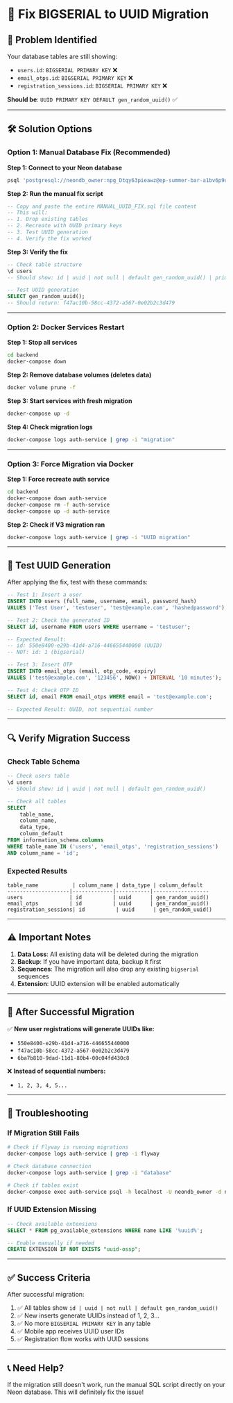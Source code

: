 # 🔧 Fix BIGSERIAL to UUID Migration

## 🚨 **Problem Identified**
Your database tables are still showing:
- `users.id`: `BIGSERIAL PRIMARY KEY` ❌
- `email_otps.id`: `BIGSERIAL PRIMARY KEY` ❌  
- `registration_sessions.id`: `BIGSERIAL PRIMARY KEY` ❌

**Should be**: `UUID PRIMARY KEY DEFAULT gen_random_uuid()` ✅

---

## 🛠️ **Solution Options**

### **Option 1: Manual Database Fix (Recommended)**

**Step 1: Connect to your Neon database**
```bash
psql 'postgresql://neondb_owner:npg_Dtqy63pieawz@ep-summer-bar-a1bv6p9u-pooler.ap-southeast-1.aws.neon.tech/neondb?sslmode=require'
```

**Step 2: Run the manual fix script**
```sql
-- Copy and paste the entire MANUAL_UUID_FIX.sql file content
-- This will:
-- 1. Drop existing tables
-- 2. Recreate with UUID primary keys
-- 3. Test UUID generation
-- 4. Verify the fix worked
```

**Step 3: Verify the fix**
```sql
-- Check table structure
\d users
-- Should show: id | uuid | not null | default gen_random_uuid() | primary key

-- Test UUID generation
SELECT gen_random_uuid();
-- Should return: f47ac10b-58cc-4372-a567-0e02b2c3d479
```

---

### **Option 2: Docker Services Restart**

**Step 1: Stop all services**
```bash
cd backend
docker-compose down
```

**Step 2: Remove database volumes (deletes data)**
```bash
docker volume prune -f
```

**Step 3: Start services with fresh migration**
```bash
docker-compose up -d
```

**Step 4: Check migration logs**
```bash
docker-compose logs auth-service | grep -i "migration"
```

---

### **Option 3: Force Migration via Docker**

**Step 1: Force recreate auth service**
```bash
cd backend
docker-compose down auth-service
docker-compose rm -f auth-service
docker-compose up -d auth-service
```

**Step 2: Check if V3 migration ran**
```bash
docker-compose logs auth-service | grep -i "UUID migration"
```

---

## 🧪 **Test UUID Generation**

After applying the fix, test with these commands:

```sql
-- Test 1: Insert a user
INSERT INTO users (full_name, username, email, password_hash) 
VALUES ('Test User', 'testuser', 'test@example.com', 'hashedpassword');

-- Test 2: Check the generated ID
SELECT id, username FROM users WHERE username = 'testuser';

-- Expected Result: 
-- id: 550e8400-e29b-41d4-a716-446655440000 (UUID)
-- NOT: id: 1 (bigserial)

-- Test 3: Insert OTP
INSERT INTO email_otps (email, otp_code, expiry) 
VALUES ('test@example.com', '123456', NOW() + INTERVAL '10 minutes');

-- Test 4: Check OTP ID
SELECT id, email FROM email_otps WHERE email = 'test@example.com';

-- Expected Result: UUID, not sequential number
```

---

## 🔍 **Verify Migration Success**

### **Check Table Schema**
```sql
-- Check users table
\d users
-- Should show: id | uuid | not null | default gen_random_uuid()

-- Check all tables
SELECT 
    table_name,
    column_name,
    data_type,
    column_default
FROM information_schema.columns 
WHERE table_name IN ('users', 'email_otps', 'registration_sessions') 
AND column_name = 'id';
```

### **Expected Results**
```
table_name           | column_name | data_type | column_default
--------------------|-------------|-----------|------------------
users               | id          | uuid      | gen_random_uuid()
email_otps          | id          | uuid      | gen_random_uuid()
registration_sessions| id          | uuid      | gen_random_uuid()
```

---

## ⚠️ **Important Notes**

1. **Data Loss**: All existing data will be deleted during the migration
2. **Backup**: If you have important data, backup it first
3. **Sequences**: The migration will also drop any existing `bigserial` sequences
4. **Extension**: UUID extension will be enabled automatically

---

## 🚀 **After Successful Migration**

✅ **New user registrations will generate UUIDs like:**
- `550e8400-e29b-41d4-a716-446655440000`
- `f47ac10b-58cc-4372-a567-0e02b2c3d479`
- `6ba7b810-9dad-11d1-80b4-00c04fd430c8`

❌ **Instead of sequential numbers:**
- `1, 2, 3, 4, 5...`

---

## 🔧 **Troubleshooting**

### **If Migration Still Fails**
```bash
# Check if Flyway is running migrations
docker-compose logs auth-service | grep -i flyway

# Check database connection
docker-compose logs auth-service | grep -i "database"

# Check if tables exist
docker-compose exec auth-service psql -h localhost -U neondb_owner -d neondb -c "\dt"
```

### **If UUID Extension Missing**
```sql
-- Check available extensions
SELECT * FROM pg_available_extensions WHERE name LIKE '%uuid%';

-- Enable manually if needed
CREATE EXTENSION IF NOT EXISTS "uuid-ossp";
```

---

## ✅ **Success Criteria**

After successful migration:
1. ✅ All tables show `id | uuid | not null | default gen_random_uuid()`
2. ✅ New inserts generate UUIDs instead of 1, 2, 3...
3. ✅ No more `BIGSERIAL PRIMARY KEY` in any table
4. ✅ Mobile app receives UUID user IDs
5. ✅ Registration flow works with UUID sessions

---

## 📞 **Need Help?**

If the migration still doesn't work, run the manual SQL script directly on your Neon database. This will definitely fix the issue!
